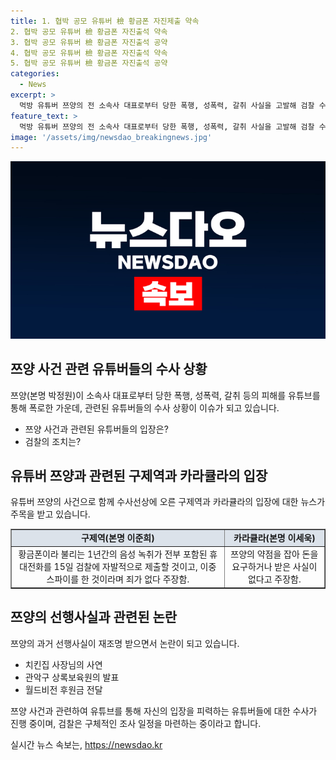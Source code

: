 ```yaml
---
title: 1. 협박 공모 유튜버 檢 황금폰 자진제출 약속
2. 협박 공모 유튜버 檢 황금폰 자진출석 약속
3. 협박 공모 유튜버 檢 황금폰 자진출석 공약
4. 협박 공모 유튜버 檢 황금폰 자진출석 약속
5. 협박 공모 유튜버 檢 황금폰 자진출석 공약
categories:
  - News
excerpt: >
  먹방 유튜버 쯔양의 전 소속사 대표로부터 당한 폭행, 성폭력, 갈취 사실을 고발해 검찰 수사에 착수됐다. 유튜버 구제역은 음성 녹취 등을 제출하겠다고 밝히며 사건 수습에 나섰고, 다른 유튜버들도 관련된 혐의로 수사를 받는 중. 또한 쯔양의 선행사실과 과거 행적이 재조명을 받고 있다. 검찰은 현 시점에서 직접조사 혹은 경찰 이송 여부를 검토 중이며, 혐의를 부인하는 구제역의 자진출석이 어려울 것으로 전망된다.
feature_text: >
  먹방 유튜버 쯔양의 전 소속사 대표로부터 당한 폭행, 성폭력, 갈취 사실을 고발해 검찰 수사에 착수됐다. 유튜버 구제역은 음성 녹취 등을 제출하겠다고 밝히며 사건 수습에 나섰고, 다른 유튜버들도 관련된 혐의로 수사를 받는 중. 또한 쯔양의 선행사실과 과거 행적이 재조명을 받고 있다. 검찰은 현 시점에서 직접조사 혹은 경찰 이송 여부를 검토 중이며, 혐의를 부인하는 구제역의 자진출석이 어려울 것으로 전망된다.
image: '/assets/img/newsdao_breakingnews.jpg'
---
```


<p><img src="/assets/img/newsdao_breakingnews.jpg" alt="firstkoreanews 속보" /></p>

<h2>쯔양 사건 관련 유튜버들의 수사 상황</h2>

<p data-ke-size="size16">쯔양(본명 박정원)이 소속사 대표로부터 당한 폭행, 성폭력, 갈취 등의 피해를 유튜브를 통해 폭로한 가운데, 관련된 유튜버들의 수사 상황이 이슈가 되고 있습니다.</p>

<ul>
<li>쯔양 사건과 관련된 유튜버들의 입장은?</li>
<li>검찰의 조치는?</li>
</ul>

<h2>유튜버 쯔양과 관련된 구제역과 카라큘라의 입장</h2>

<p data-ke-size="size16">유튜버 쯔양의 사건으로 함께 수사선상에 오른 구제역과 카라큘라의 입장에 대한 뉴스가 주목을 받고 있습니다.</p>

<table style="width: 100%;" border="1">
<tbody>
<tr>
<td style="text-align: center; background-color: #21538527;"><b>구제역(본명 이준희)</b></td>
<td style="text-align: center; background-color: #21538527;"><b>카라큘라(본명 이세욱)</b></td>
</tr>
<tr>
<td style="text-align: center;">황금폰이라 불리는 1년간의 음성 녹취가 전부 포함된 휴대전화를 15일 검찰에 자발적으로 제출할 것이고, 이중 스파이를 한 것이라며 죄가 없다 주장함.</td>
<td style="text-align: center;">쯔양의 약점을 잡아 돈을 요구하거나 받은 사실이 없다고 주장함.</td>
</tr>
</tbody>
</table>

<h2>쯔양의 선행사실과 관련된 논란</h2>

<p data-ke-size="size16">쯔양의 과거 선행사실이 재조명 받으면서 논란이 되고 있습니다.</p>

<ul>
<li>치킨집 사장님의 사연</li>
<li>관악구 상록보육원의 발표</li>
<li>월드비전 후원금 전달</li>
</ul>

<p data-ke-size="size16">쯔양 사건과 관련하여 유튜브를 통해 자신의 입장을 피력하는 유튜버들에 대한 수사가 진행 중이며, 검찰은 구체적인 조사 일정을 마련하는 중이라고 합니다.</p>
실시간 뉴스 속보는, <a href="https://newsdao.kr" rel="dofollow">https://newsdao.kr</a>


